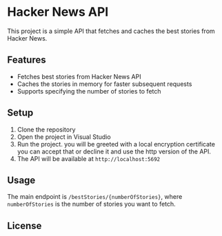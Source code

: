 # Hacker News API

This project is a simple API that fetches and caches the best stories from Hacker News.

## Features

- Fetches best stories from Hacker News API
- Caches the stories in memory for faster subsequent requests
- Supports specifying the number of stories to fetch

## Setup

1. Clone the repository
2. Open the project in Visual Studio
3. Run the project. you will be greeted with a local encryption certificate you can accept that or decline it and use the http version of the API.
4. The API will be available at `http://localhost:5692`

## Usage

The main endpoint is `/bestStories/{numberOfStories}`, where `numberOfStories` is the number of stories you want to fetch.

## License
